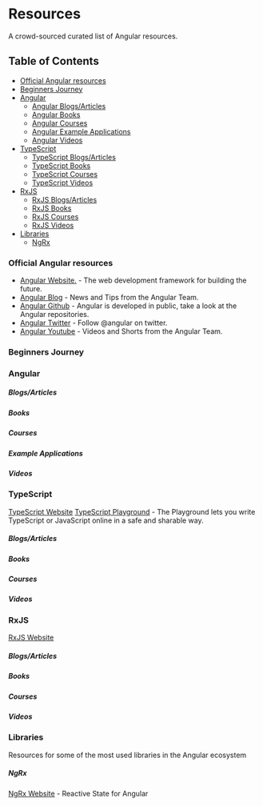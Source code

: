 # Resources

A crowd-sourced curated list of Angular resources.

## Table of Contents

- [Official Angular resources](#official-angular-resources)
- [Beginners Journey](#beginners-journey)
- [Angular](#angular)
  - [Angular Blogs/Articles](#angular-blogs)
  - [Angular Books](#angular-books)
  - [Angular Courses](#angular-courses)
  - [Angular Example Applications](#angular-example-applications)
  - [Angular Videos](#angular-videos)
- [TypeScript](#typescript)
  - [TypeScript Blogs/Articles](#ts-blogs)
  - [TypeScript Books](#ts-books)
  - [TypeScript Courses](#ts-courses)
  - [TypeScript Videos](#ts-videos)
- [RxJS](#rxjs)
  - [RxJS Blogs/Articles](#rxjs-blogs)
  - [RxJS Books](#rxjs-books)
  - [RxJS Courses](#rxjs-courses)
  - [RxJS Videos](#rxjs-videos)
- [Libraries](#libraries)
  - [NgRx](#ngrx)

### Official Angular resources

- [Angular Website.](https://angular.io/) - The web development framework for building the future.
- [Angular Blog](https://blog.angular.io/) - News and Tips from the Angular Team.
- [Angular Github](https://github.com/angular) - Angular is developed in public, take a look at the Angular repositories.
- [Angular Twitter](https://twitter.com/angular) - Follow @angular on twitter.
- [Angular Youtube](https://www.youtube.com/@Angular) - Videos and Shorts from the Angular Team.

### Beginners Journey

### Angular

<h5 id="angular-blogs">Blogs/Articles</h5>

<h5 id="angular-books">Books</h5>

<h5 id="angular-courses">Courses</h5>

<h5 id="angular-example-applications">Example Applications</h5>

<h5 id="angular-videos">Videos</h5>

### TypeScript

[TypeScript Website](https://www.typescriptlang.org/)
[TypeScript Playground](https://www.typescriptlang.org/play) - The Playground lets you write TypeScript or JavaScript online in a safe and sharable way.

<h5 id="ts-blogs">Blogs/Articles</h5>

<h5 id="ts-books">Books</h5>

<h5 id="ts-courses">Courses</h5>

<h5 id="ts-videos">Videos</h5>

### RxJS

[RxJS Website](https://rxjs.dev/)

<h5 id="rxjs-blogs">Blogs/Articles</h5>

<h5 id="rxjs-books">Books</h5>

<h5 id="rxjs-courses">Courses</h5>

<h5 id="rxjs-videos">Videos</h5>

### Libraries

Resources for some of the most used libraries in the Angular ecosystem

##### NgRx

[NgRx Website](https://ngrx.io/) - Reactive State for Angular
